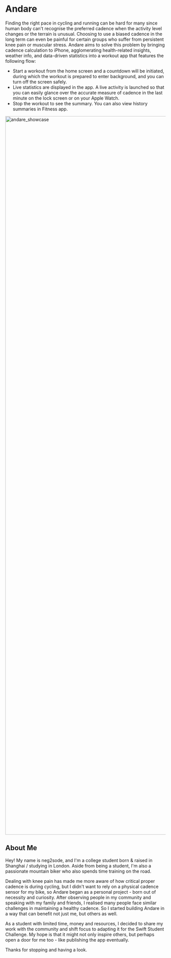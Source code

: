 # Andare
Finding the right pace in cycling and running can be hard for many since human body can't recognise the preferred cadence when the activity level changes or the terrain is unusual. Choosing to use a biased cadence in the long term can even be painful for certain groups who suffer from persistent knee pain or muscular stress. Andare aims to solve this problem by bringing cadence calculation to iPhone, agglomerating health-related insights, weather info, and data-driven statistics into a workout app that features the following flow:

* Start a workout from the home screen and a countdown will be initiated, during which the workout is prepared to enter background, and you can turn off the screen safely.
* Live statistics are displayed in the app. A live activity is launched so that you can easily glance over the accurate measure of cadence in the last minute on the lock screen or on your Apple Watch.
* Stop the workout to see the summary. You can also view history summaries in Fitness app.

<img width="3000" height="2250" alt="andare_showcase" src="https://github.com/user-attachments/assets/5d553f54-22e3-4359-9ee2-d505ec1f2179" />

## About Me
Hey! My name is neg2sode, and I'm a college student born & raised in Shanghai / studying in London. Aside from being a student, I'm also a passionate mountain biker who also spends time training on the road.

Dealing with knee pain has made me more aware of how critical proper cadence is during cycling, but I didn't want to rely on a physical cadence sensor for my bike, so Andare began as a personal project - born out of necessity and curiosity. After observing people in my community and speaking with my family and friends, I realised many people face similar challenges in maintaining a healthy cadence. So I started building Andare in a way that can benefit not just me, but others as well.

As a student with limited time, money and resources, I decided to share my work with the community and shift focus to adapting it for the Swift Student Challenge. My hope is that it might not only inspire others, but perhaps open a door for me too - like publishing the app eventually.

Thanks for stopping and having a look.